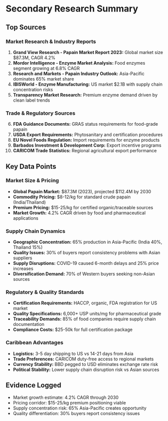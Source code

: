 # Secondary Research Summary

## Top Sources

### Market Research & Industry Reports

1. **Grand View Research - Papain Market Report 2023:** Global market size $87.3M, CAGR 4.2%
2. **Mordor Intelligence - Enzyme Market Analysis:** Food enzymes segment growing at 6.8% CAGR
3. **Research and Markets - Papain Industry Outlook:** Asia-Pacific dominates 65% market share
4. **IBISWorld - Enzyme Manufacturing:** US market $2.1B with supply chain concentration risks
5. **Transparency Market Research:** Premium enzyme demand driven by clean label trends

### Trade & Regulatory Sources

6. **FDA Guidance Documents:** GRAS status requirements for food-grade papain
7. **USDA Export Requirements:** Phytosanitary and certification procedures
8. **EU Novel Foods Regulation:** Import requirements for enzyme products
9. **Barbados Investment & Development Corp:** Export incentive programs
10. **CARICOM Trade Statistics:** Regional agricultural export performance

## Key Data Points

### Market Size & Pricing

- **Global Papain Market:** $87.3M (2023), projected $112.4M by 2030
- **Commodity Pricing:** $8-12/kg for standard crude papain (India/Thailand)
- **Premium Pricing:** $15-25/kg for certified organic/traceable sources
- **Market Growth:** 4.2% CAGR driven by food and pharmaceutical applications

### Supply Chain Dynamics

- **Geographic Concentration:** 65% production in Asia-Pacific (India 40%, Thailand 15%)
- **Quality Issues:** 30% of buyers report consistency problems with Asian suppliers
- **Supply Disruptions:** COVID-19 caused 6-month delays and 25% price increases
- **Diversification Demand:** 70% of Western buyers seeking non-Asian sources

### Regulatory & Quality Standards

- **Certification Requirements:** HACCP, organic, FDA registration for US market
- **Quality Specifications:** 6,000+ USP units/mg for pharmaceutical grade
- **Traceability Demands:** 85% of food companies require supply chain documentation
- **Compliance Costs:** $25-50k for full certification package

### Caribbean Advantages

- **Logistics:** 3-5 day shipping to US vs 14-21 days from Asia
- **Trade Preferences:** CARICOM duty-free access to regional markets
- **Currency Stability:** BBD pegged to USD eliminates exchange rate risk
- **Political Stability:** Lower supply chain disruption risk vs Asian sources

## Evidence Logged

- Market growth estimate: 4.2% CAGR through 2030
- Pricing corridor: $15-25/kg premium positioning viable
- Supply concentration risk: 65% Asia-Pacific creates opportunity
- Quality differentiation: 30% buyers report consistency issues
